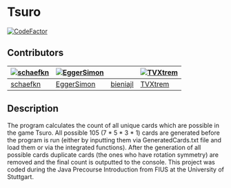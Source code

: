 # Tsuro
[![CodeFactor](https://www.codefactor.io/repository/github/schaefkn/tsuro/badge)](https://www.codefactor.io/repository/github/schaefkn/tsuro)

## Contributors
|[![schaefkn](https://avatars2.githubusercontent.com/u/44315988?s=100&v=3)](https://github.com/schaefkn)|[![EggerSimon](https://avatars0.githubusercontent.com/u/43815332?s=100&v=3)](https://github.com/EggerSimon)||[![TVXtrem](https://avatars1.githubusercontent.com/u/5702543?s=100&v=3)](https://github.com/TVXtrem)|
|---|---|---|---|
|[schaefkn](https://github.com/schaefkn)|[EggerSimon](https://www.github.com/EggerSimon)|[bieniajl](https://www.github.com/bieniajl)|[TVXtrem](https://github.com/TVXtrem)|

## Description
The program calculates the count of all unique cards which are possible in the game Tsuro. All possible 105 (7 * 5 * 3 * 1) cards are generated before the program is run (either by inputting them via GeneratedCards.txt file and load them or via the integrated functions). After the generation of all possible cards duplicate cards (the ones who have rotation symmetry) are removed and the final count is outputted to the console.
This project was coded during the Java Precourse Introduction from FIUS at the University of Stuttgart.
